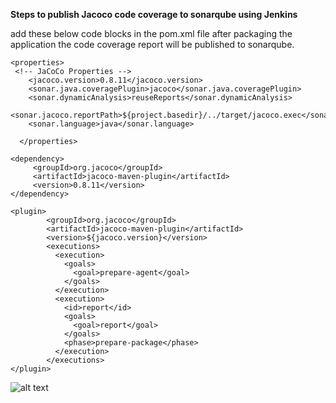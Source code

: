 **Steps to publish Jacoco code coverage to sonarqube using Jenkins** 

add these below code blocks in the pom.xml file after packaging the application the code coverage report will be published to sonarqube.
```
<properties>
 <!-- JaCoCo Properties -->
    <jacoco.version>0.8.11</jacoco.version>
    <sonar.java.coveragePlugin>jacoco</sonar.java.coveragePlugin>
    <sonar.dynamicAnalysis>reuseReports</sonar.dynamicAnalysis>
    <sonar.jacoco.reportPath>${project.basedir}/../target/jacoco.exec</sonar.jacoco.reportPath>
    <sonar.language>java</sonar.language>
    
  </properties>
```
```
<dependency>
     <groupId>org.jacoco</groupId> 
     <artifactId>jacoco-maven-plugin</artifactId>
     <version>0.8.11</version>
</dependency>
```
```
<plugin>
        <groupId>org.jacoco</groupId>
        <artifactId>jacoco-maven-plugin</artifactId>
        <version>${jacoco.version}</version>
        <executions>
          <execution>
            <goals>
              <goal>prepare-agent</goal>
            </goals>
          </execution>
          <execution>
            <id>report</id>
            <goals>
              <goal>report</goal>
            </goals>
            <phase>prepare-package</phase>
          </execution>
        </executions>
</plugin>
```
![alt text](https://github.com/its-varthini/Installation_Setup_Guide/blob/main/SonarQube-scanner/sonarJacoco.png)
